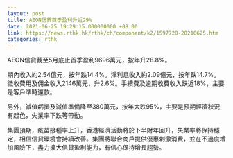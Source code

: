```yaml
---
layout: post
title: AEON信貸首季盈利升近29%
date: 2021-06-25 19:29:15.000000000 +08:00
link: https://news.rthk.hk/rthk/ch/component/k2/1597728-20210625.htm
categories: rthk
---
```


AEON信貸截至5月底止首季盈利9696萬元，按年升28.8%。

期內收入約2.54億元，按年跌14.4%。淨利息收入約2.09億元，按年跌14.7%。徵收費用及佣金收入2146萬元，升2.6%。手續費及逾期收費收入跌近18%，主要是客戶準時還款。

另外，減值虧損及減值準備降至380萬元，按年大跌95%，主要是預期經濟狀況有起色，失業率下跌等帶動。

集團預期，疫苗接種率上升，香港經濟活動將於下半財年回升，失業率將保持穩定，相信信貸環境會持續改善。集團將聯合商戶提供優惠刺激消費，並在不過度增加風險下，盡力擴大信貸盈利能力，有信心保持增長趨勢。

